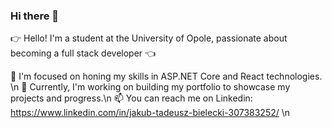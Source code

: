 ### Hi there 👋

👉 Hello! I'm a student at the University of Opole, passionate about becoming a full stack developer 👈

🌱 I'm focused on honing my skills in ASP.NET Core and React technologies. \n
🔭 Currently, I'm working on building my portfolio to showcase my projects and progress.\n
📫 You can reach me on Linkedin: https://www.linkedin.com/in/jakub-tadeusz-bielecki-307383252/ \n

<!--
**bi3lu/bi3lu** is a ✨ _special_ ✨ repository because its `README.md` (this file) appears on your GitHub profile.

Here are some ideas to get you started:

- 🔭 I’m currently working on ...
- 🌱 I’m currently learning ...
- 👯 I’m looking to collaborate on ...
- 🤔 I’m looking for help with ...
- 💬 Ask me about ...
- 📫 How to reach me: ...
- 😄 Pronouns: ...
- ⚡ Fun fact: ...
-->
